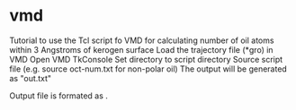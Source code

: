 # vmd
Tutorial to use the Tcl script fo VMD for calculating number of oil atoms within 3 Angstroms of kerogen surface
Load the trajectory file (\*gro\) in VMD
Open VMD TkConsole
Set directory to script directory
Source script file (e.g. source oct-num.txt for non-polar oil)
The output will be generated as "out.txt"

Output file is formated as <frame number> <atom number>.
